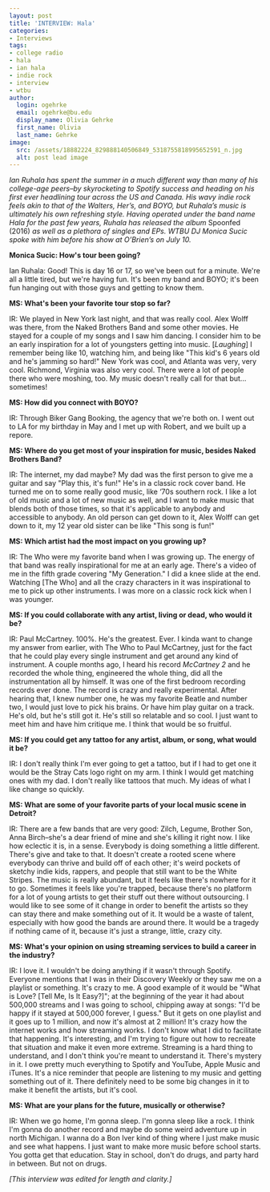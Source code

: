```yaml
---
layout: post
title: 'INTERVIEW: Hala'
categories:
- Interviews
tags:
- college radio
- hala
- ian hala
- indie rock
- interview
- wtbu
author:
  login: ogehrke
  email: ogehrke@bu.edu
  display_name: Olivia Gehrke
  first_name: Olivia
  last_name: Gehrke
image:
  src: /assets/18882224_829888140506849_5318755818995652591_n.jpg
  alt: post lead image
---
```


_Ian Ruhala has spent the summer in a much different way than many of his college-age peers–by skyrocketing to Spotify success and heading on his first ever headlining tour across the US and Canada. His wavy indie rock feels akin to that of the Walters, Her’s, and BOYO, but Ruhala’s music is ultimately his own refreshing style. Having operated under the band name Hala for the past few years, Ruhala has released the album_ Spoonfed (2016) _as well as a plethora of singles and EPs. WTBU DJ Monica Sucic spoke with him before his show at O’Brien’s on July 10._

**Monica Sucic: How's tour been going?**

Ian Ruhala: Good! This is day 16 or 17, so we've been out for a minute. We're all a little tired, but we're having fun. It's been my band and BOYO; it's been fun hanging out with those guys and getting to know them. 

**MS: What's been your favorite tour stop so far?**

IR: We played in New York last night, and that was really cool. Alex Wolff was there, from the Naked Brothers Band and some other movies. He stayed for a couple of my songs and I saw him dancing. I consider him to be an early inspiration for a lot of youngsters getting into music. \[_Laughing_\] I remember being like 10, watching him, and being like "This kid's 6 years old and he's jamming so hard!" New York was cool, and Atlanta was very, very cool. Richmond, Virginia was also very cool. There were a lot of people there who were moshing, too. My music doesn't really call for that but... sometimes!

**MS: How did you connect with BOYO?**

IR: Through Biker Gang Booking, the agency that we're both on. I went out to LA for my birthday in May and I met up with Robert, and we built up a repore. 

**MS: Where do you get most of your inspiration for music, besides Naked Brothers Band?**

IR: The internet, my dad maybe? My dad was the first person to give me a guitar and say "Play this, it's fun!" He's in a classic rock cover band. He turned me on to some really good music, like ‘70s southern rock. I like a lot of old music and a lot of new music as well, and I want to make music that blends both of those times, so that it's applicable to anybody and accessible to anybody. An old person can get down to it, Alex Wolff can get down to it, my 12 year old sister can be like "This song is fun!"

**MS: Which artist had the most impact on you growing up?**

IR: The Who were my favorite band when I was growing up. The energy of that band was really inspirational for me at an early age. There's a video of me in the fifth grade covering "My Generation." I did a knee slide at the end. Watching \[The Who\] and all the crazy characters in it was inspirational to me to pick up other instruments. I was more on a classic rock kick when I was younger. 

**MS: If you could collaborate with any artist, living or dead, who would it be?**

IR: Paul McCartney. 100%. He's the greatest. Ever. I kinda want to change my answer from earlier, with The Who to Paul McCartney, just for the fact that he could play every single instrument and get around any kind of instrument. A couple months ago, I heard his record _McCartney 2_ and he recorded the whole thing, engineered the whole thing, did all the instrumentation all by himself. It was one of the first bedroom recording records ever done. The record is crazy and really experimental. After hearing that, I knew number one, he was my favorite Beatle and number two, I would just love to pick his brains. Or have him play guitar on a track. He's old, but he's still got it. He's still so relatable and so cool. I just want to meet him and have him critique me. I think that would be so fruitful.

**MS: If you could get any tattoo for any artist, album, or song, what would it be?**

IR: I don't really think I'm ever going to get a tattoo, but if I had to get one it would be the Stray Cats logo right on my arm. I think I would get matching ones with my dad. I don't really like tattoos that much. My ideas of what I like change so quickly. 

**MS: What are some of your favorite parts of your local music scene in Detroit?**

IR: There are a few bands that are very good: Zilch, Legume, Brother Son, Anna Birch–she's a dear friend of mine and she's killing it right now. I like how eclectic it is, in a sense. Everybody is doing something a little different. There's give and take to that. It doesn't create a rooted scene where everybody can thrive and build off of each other; it's weird pockets of sketchy indie kids, rappers, and people that still want to be the White Stripes. The music is really abundant, but it feels like there's nowhere for it to go. Sometimes it feels like you're trapped, because there's no platform for a lot of young artists to get their stuff out there without outsourcing. I would like to see some of it change in order to benefit the artists so they can stay there and make something out of it. It would be a waste of talent, especially with how good the bands are around there. It would be a tragedy if nothing came of it, because it's just a strange, little, crazy city.

**MS: What's your opinion on using streaming services to build a career in the industry?**

IR: I love it. I wouldn't be doing anything if it wasn't through Spotify. Everyone mentions that I was in their Discovery Weekly or they saw me on a playlist or something. It's crazy to me. A good example of it would be "What is Love? \[Tell Me, Is It Easy?\]"; at the beginning of the year it had about 500,000 streams and I was going to school, chipping away at songs: "I'd be happy if it stayed at 500,000 forever, I guess." But it gets on one playlist and it goes up to 1 million, and now it's almost at 2 million! It's crazy how the internet works and how streaming works. I don't know what I did to facilitate that happening. It's interesting, and I'm trying to figure out how to recreate that situation and make it even more extreme. Streaming is a hard thing to understand, and I don't think you're meant to understand it. There's mystery in it. I owe pretty much everything to Spotify and YouTube, Apple Music and iTunes. It's a nice reminder that people are listening to my music and getting something out of it. There definitely need to be some big changes in it to make it benefit the artists, but it's cool.

**MS: What are your plans for the future, musically or otherwise?**

IR: When we go home, I'm gonna sleep. I'm gonna sleep like a rock. I think I'm gonna do another record and maybe do some weird adventure up in north Michigan. I wanna do a Bon Iver kind of thing where I just make music and see what happens. I just want to make more music before school starts. You gotta get that education. Stay in school, don't do drugs, and party hard in between. But not on drugs. 

_\[This interview was edited for length and clarity.\]_